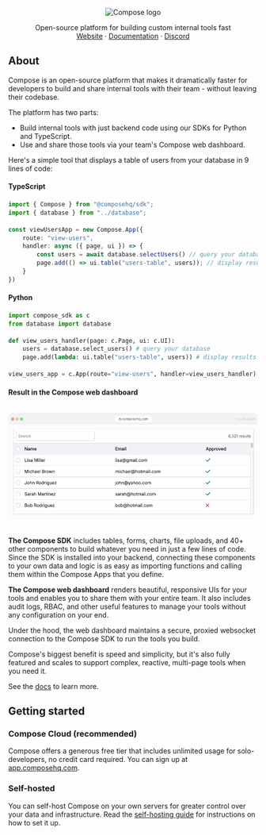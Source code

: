 <p align="center">
<picture>
  <source media="(prefers-color-scheme: dark)" srcset="https://composehq.com/light-logo-with-text.svg" width="480">
  <source media="(prefers-color-scheme: light)" srcset="https://composehq.com/dark-logo-with-text.svg" width="480">
  <img alt="Compose logo" src="https://composehq.com/dark-logo-with-text.svg" width="480">
</picture>
</p>

<p align="center">
    Open-source platform for building custom internal tools fast
    <br />
    <a href="https://composehq.com" target="_blank">Website</a>
    ·
    <a href="https://docs.composehq.com" target="_blank">Documentation</a>
    ·
    <a href="https://discord.gg/82rk2N8ZE6" target="_blank">Discord</a>
  </p>

## About

Compose is an open-source platform that makes it dramatically faster for developers to build and share internal tools with their team - without leaving their codebase.

The platform has two parts:
- Build internal tools with just backend code using our SDKs for Python and TypeScript.
- Use and share those tools via your team's Compose web dashboard.

Here's a simple tool that displays a table of users from your database in 9 lines of code:

#### TypeScript
```typescript
import { Compose } from "@composehq/sdk";
import { database } from "../database";

const viewUsersApp = new Compose.App({
    route: "view-users",
    handler: async ({ page, ui }) => {
        const users = await database.selectUsers() // query your database
        page.add(() => ui.table("users-table", users)); // display results in a table
    }
})
```

#### Python
```python
import compose_sdk as c
from database import database

def view_users_handler(page: c.Page, ui: c.UI):
    users = database.select_users() # query your database
    page.add(lambda: ui.table("users-table", users)) # display results in a table

view_users_app = c.App(route="view-users", handler=view_users_handler)
```

#### Result in the Compose web dashboard

<img src="https://raw.githubusercontent.com/compose-dev/compose/refs/heads/main/docs/readme-table-example.png" style="margin-top: 16px; margin-bottom: 16px; max-height: 400px; border-radius: 8px;">

**The Compose SDK** includes tables, forms, charts, file uploads, and 40+ other components to build whatever you need in just a few lines of code. Since the SDK is installed into your backend, connecting these components to your own data and logic is as easy as importing functions and calling them within the Compose Apps that you define.

**The Compose web dashboard** renders beautiful, responsive UIs for your tools and enables you to share them with your entire team. It also includes audit logs, RBAC, and other useful features to manage your tools without any configuration on your end.

Under the hood, the web dashboard maintains a secure, proxied websocket connection to the Compose SDK to run the tools you build.

Compose's biggest benefit is speed and simplicity, but it's also fully featured and scales to support complex, reactive, multi-page tools when you need it.

See the [docs](https://docs.composehq.com) to learn more.

## Getting started

### Compose Cloud (recommended)

Compose offers a generous free tier that includes unlimited usage for solo-developers, no credit card required. You can sign up at [app.composehq.com](https://app.composehq.com/auth/signup).

### Self-hosted

You can self-host Compose on your own servers for greater control over your data and infrastructure. Read the [self-hosting guide](https://github.com/compose-dev/compose/blob/main/SELF_HOSTING.md) for instructions on how to set it up.

